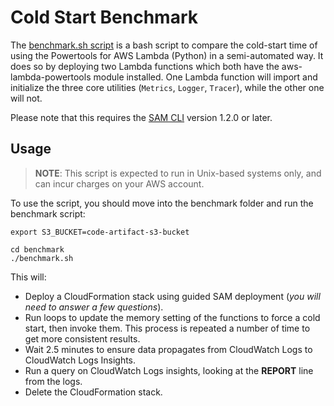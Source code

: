 # Cold Start Benchmark

The [benchmark.sh script](./benchmark.sh) is a bash script to compare the cold-start time of using the Powertools for AWS Lambda (Python) in a semi-automated way. It does so by deploying two Lambda functions which both have the aws-lambda-powertools module installed. One Lambda function will import and initialize the three core utilities (`Metrics`, `Logger`, `Tracer`), while the other one will not.

Please note that this requires the [SAM CLI](https://github.com/aws/aws-sam-cli) version 1.2.0 or later.

## Usage

> **NOTE**: This script is expected to run in Unix-based systems only, and can incur charges on your AWS account.

To use the script, you should move into the benchmark folder and run the benchmark script:

```
export S3_BUCKET=code-artifact-s3-bucket

cd benchmark
./benchmark.sh
```

This will:

* Deploy a CloudFormation stack using guided SAM deployment (*you will need to answer a few questions*).
* Run loops to update the memory setting of the functions to force a cold start, then invoke them. This process is repeated a number of time to get more consistent results.
* Wait 2.5 minutes to ensure data propagates from CloudWatch Logs to CloudWatch Logs Insights.
* Run a query on CloudWatch Logs insights, looking at the **REPORT** line from the logs.
* Delete the CloudFormation stack.

